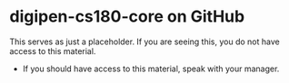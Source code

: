 # digipen-cs180-core on GitHub

This serves as just a placeholder.  If you are seeing this, you do not have access to this material.
- If you should have access to this material, speak with your manager.
